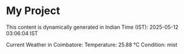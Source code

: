 # My Project

This content is dynamically generated in Indian Time (IST): 2025-05-12 03:06:04 IST


Current Weather in Coimbatore:
Temperature: 25.88 °C
Condition: mist
